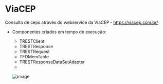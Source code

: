 # ViaCEP

Consulta de ceps através do webservice da ViaCEP - https://viacep.com.br/

* Componentes criados em tempo de execução:
  * TRESTClient
  * TRESTResponse
  * TRESTRequest
  * TFDMemTable
  * TRESTResponseDataSetAdapter
  * 
  
  ![image](https://user-images.githubusercontent.com/5474103/219495312-c3e606da-88e3-4ea9-a55a-785af873685b.png)

  
